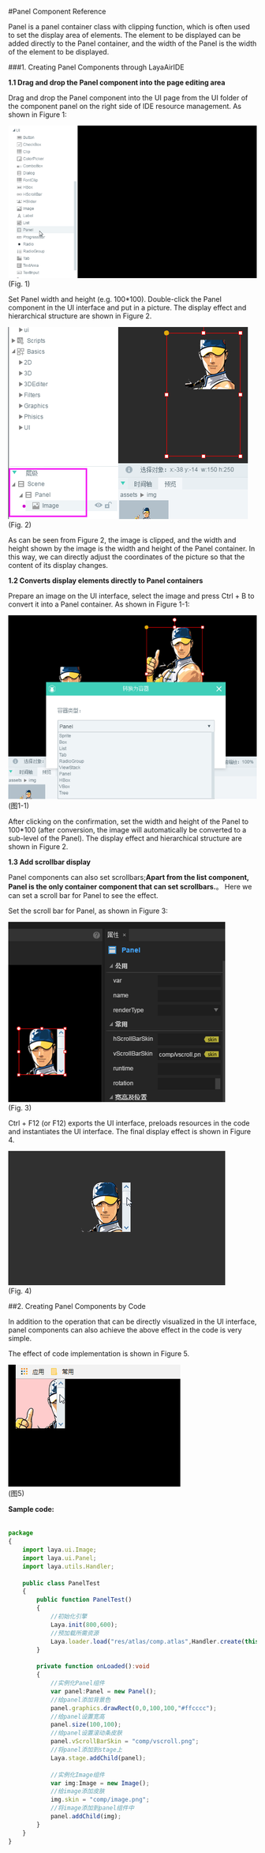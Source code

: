#Panel Component Reference

Panel is a panel container class with clipping function, which is often used to set the display area of elements. The element to be displayed can be added directly to the Panel container, and the width of the Panel is the width of the element to be displayed.

###1. Creating Panel Components through LayaAirIDE

**1.1 Drag and drop the Panel component into the page editing area**

Drag and drop the Panel component into the UI page from the UI folder of the component panel on the right side of IDE resource management. As shown in Figure 1:

![1](img\1.gif)</br> (Fig. 1)

Set Panel width and height (e.g. 100*100). Double-click the Panel component in the UI interface and put in a picture. The display effect and hierarchical structure are shown in Figure 2.

![2](img\2.png)</br> (Fig. 2)

As can be seen from Figure 2, the image is clipped, and the width and height shown by the image is the width and height of the Panel container. In this way, we can directly adjust the coordinates of the picture so that the content of its display changes.



**1.2 Converts display elements directly to Panel containers**

Prepare an image on the UI interface, select the image and press Ctrl + B to convert it into a Panel container. As shown in Figure 1-1:

![1-1](img\1-1.png)</br>(图1-1)


After clicking on the confirmation, set the width and height of the Panel to 100*100 (after conversion, the image will automatically be converted to a sub-level of the Panel). The display effect and hierarchical structure are shown in Figure 2.

**1.3 Add scrollbar display**

Panel components can also set scrollbars;**Apart from the list component, Panel is the only container component that can set scrollbars.**。 Here we can set a scroll bar for Panel to see the effect.

Set the scroll bar for Panel, as shown in Figure 3:

![3](img\3.png)</br> (Fig. 3)

Ctrl + F12 (or F12) exports the UI interface, preloads resources in the code and instantiates the UI interface. The final display effect is shown in Figure 4.

![4](img\4.gif)</br> (Fig. 4)



##2. Creating Panel Components by Code

In addition to the operation that can be directly visualized in the UI interface, panel components can also achieve the above effect in the code is very simple.

The effect of code implementation is shown in Figure 5.

![5](img\5.gif)</br>(图5)


**Sample code:**


```typescript

package
{
	import laya.ui.Image;
	import laya.ui.Panel;
	import laya.utils.Handler;

	public class PanelTest
	{
		public function PanelTest()
		{
			//初始化引擎
			Laya.init(800,600);
			//预加载所需资源
			Laya.loader.load("res/atlas/comp.atlas",Handler.create(this,onLoaded));
		}
		
		private function onLoaded():void
		{
			//实例化Panel组件
			var panel:Panel = new Panel();
			//给panel添加背景色
			panel.graphics.drawRect(0,0,100,100,"#ffcccc");
			//给panel设置宽高
			panel.size(100,100);
			//给panel设置滚动条皮肤
			panel.vScrollBarSkin = "comp/vscroll.png";
			//将panel添加到stage上
			Laya.stage.addChild(panel);
			
			//实例化Image组件
			var img:Image = new Image();
			//给image添加皮肤
			img.skin = "comp/image.png";
			//将image添加到panel组件中
			panel.addChild(img);
		}
	}
}
```


